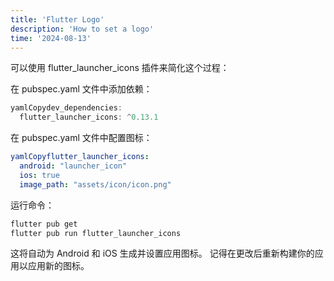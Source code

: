 ```yaml
---
title: 'Flutter Logo'
description: 'How to set a logo'
time: '2024-08-13'
---
```

 
可以使用 flutter_launcher_icons 插件来简化这个过程：

在 pubspec.yaml 文件中添加依赖：

```dart
yamlCopydev_dependencies:
  flutter_launcher_icons: ^0.13.1
```

在 pubspec.yaml 文件中配置图标：

```yaml
yamlCopyflutter_launcher_icons:
  android: "launcher_icon"
  ios: true
  image_path: "assets/icon/icon.png"
```

运行命令：

```bash
flutter pub get
flutter pub run flutter_launcher_icons
```

这将自动为 Android 和 iOS 生成并设置应用图标。
记得在更改后重新构建你的应用以应用新的图标。
